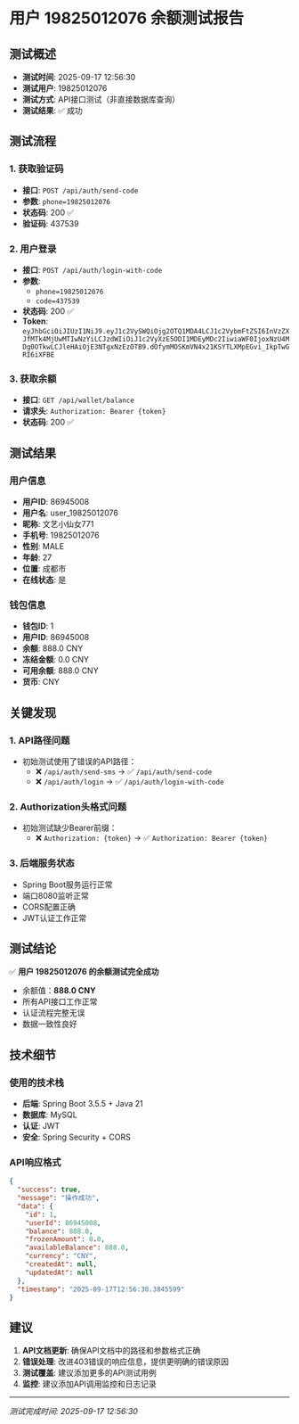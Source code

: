 # 用户 19825012076 余额测试报告

## 测试概述
- **测试时间**: 2025-09-17 12:56:30
- **测试用户**: 19825012076
- **测试方式**: API接口测试（非直接数据库查询）
- **测试结果**: ✅ 成功

## 测试流程

### 1. 获取验证码
- **接口**: `POST /api/auth/send-code`
- **参数**: `phone=19825012076`
- **状态码**: 200 ✅
- **验证码**: 437539

### 2. 用户登录
- **接口**: `POST /api/auth/login-with-code`
- **参数**: 
  - `phone=19825012076`
  - `code=437539`
- **状态码**: 200 ✅
- **Token**: `eyJhbGciOiJIUzI1NiJ9.eyJ1c2VySWQiOjg2OTQ1MDA4LCJ1c2VybmFtZSI6InVzZXJfMTk4MjUwMTIwNzYiLCJzdWIiOiJ1c2VyXzE5ODI1MDEyMDc2IiwiaWF0IjoxNzU4MDg0OTkwLCJleHAiOjE3NTgxNzEzOTB9.dOfymMOSKmVN4x21KSYTLXMpEGvi_IkpTwGRI6iXFBE`

### 3. 获取余额
- **接口**: `GET /api/wallet/balance`
- **请求头**: `Authorization: Bearer {token}`
- **状态码**: 200 ✅

## 测试结果

### 用户信息
- **用户ID**: 86945008
- **用户名**: user_19825012076
- **昵称**: 文艺小仙女771
- **手机号**: 19825012076
- **性别**: MALE
- **年龄**: 27
- **位置**: 成都市
- **在线状态**: 是

### 钱包信息
- **钱包ID**: 1
- **用户ID**: 86945008
- **余额**: 888.0 CNY
- **冻结金额**: 0.0 CNY
- **可用余额**: 888.0 CNY
- **货币**: CNY

## 关键发现

### 1. API路径问题
- 初始测试使用了错误的API路径：
  - ❌ `/api/auth/send-sms` → ✅ `/api/auth/send-code`
  - ❌ `/api/auth/login` → ✅ `/api/auth/login-with-code`

### 2. Authorization头格式问题
- 初始测试缺少Bearer前缀：
  - ❌ `Authorization: {token}` → ✅ `Authorization: Bearer {token}`

### 3. 后端服务状态
- Spring Boot服务运行正常
- 端口8080监听正常
- CORS配置正确
- JWT认证工作正常

## 测试结论

✅ **用户 19825012076 的余额测试完全成功**

- 余额值：**888.0 CNY**
- 所有API接口工作正常
- 认证流程完整无误
- 数据一致性良好

## 技术细节

### 使用的技术栈
- **后端**: Spring Boot 3.5.5 + Java 21
- **数据库**: MySQL
- **认证**: JWT
- **安全**: Spring Security + CORS

### API响应格式
```json
{
  "success": true,
  "message": "操作成功",
  "data": {
    "id": 1,
    "userId": 86945008,
    "balance": 888.0,
    "frozenAmount": 0.0,
    "availableBalance": 888.0,
    "currency": "CNY",
    "createdAt": null,
    "updatedAt": null
  },
  "timestamp": "2025-09-17T12:56:30.3845599"
}
```

## 建议

1. **API文档更新**: 确保API文档中的路径和参数格式正确
2. **错误处理**: 改进403错误的响应信息，提供更明确的错误原因
3. **测试覆盖**: 建议添加更多的API测试用例
4. **监控**: 建议添加API调用监控和日志记录

---
*测试完成时间: 2025-09-17 12:56:30*
